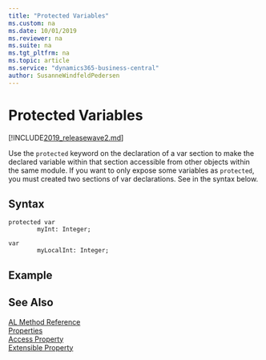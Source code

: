 ```yaml
---
title: "Protected Variables"
ms.custom: na
ms.date: 10/01/2019
ms.reviewer: na
ms.suite: na
ms.tgt_pltfrm: na
ms.topic: article
ms.service: "dynamics365-business-central"
author: SusanneWindfeldPedersen
---
```


# Protected Variables

[!INCLUDE[2019_releasewave2.md](../includes/2019_releasewave2.md)]

Use the `protected` keyword on the declaration of a var section to make the declared variable within that section accessible from other objects within the same module. If you want to only expose some variables as `protected`, you must created two sections of var declarations. See in the syntax below.

## Syntax
```
protected var
        myInt: Integer;

var
        myLocalInt: Integer;
```

## Example

## See Also  
[AL Method Reference](methods/devenv-al-method-reference.md)   
[Properties](properties/devenv-properties.md)  
[Access Property](properties/devenv-access-property.md)  
[Extensible Property](properties/devenv-extensible-property.md)
